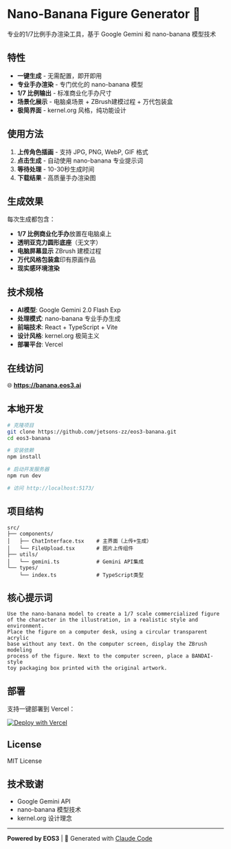 # Nano-Banana Figure Generator 🍌

专业的1/7比例手办渲染工具，基于 Google Gemini 和 nano-banana 模型技术

## 特性

- **一键生成** - 无需配置，即开即用
- **专业手办渲染** - 专门优化的 nano-banana 模型
- **1/7 比例输出** - 标准商业化手办尺寸
- **场景化展示** - 电脑桌场景 + ZBrush建模过程 + 万代包装盒
- **极简界面** - kernel.org 风格，纯功能设计

## 使用方法

1. **上传角色插画** - 支持 JPG, PNG, WebP, GIF 格式
2. **点击生成** - 自动使用 nano-banana 专业提示词
3. **等待处理** - 10-30秒生成时间
4. **下载结果** - 高质量手办渲染图

## 生成效果

每次生成都包含：
- **1/7 比例商业化手办**放置在电脑桌上
- **透明亚克力圆形底座**（无文字）
- **电脑屏幕显示** ZBrush 建模过程
- **万代风格包装盒**印有原画作品
- **现实感环境渲染**

## 技术规格

- **AI模型**: Google Gemini 2.0 Flash Exp
- **处理模式**: nano-banana 专业手办生成
- **前端技术**: React + TypeScript + Vite
- **设计风格**: kernel.org 极简主义
- **部署平台**: Vercel

## 在线访问

🌐 **https://banana.eos3.ai**

## 本地开发

```bash
# 克隆项目
git clone https://github.com/jetsons-zz/eos3-banana.git
cd eos3-banana

# 安装依赖
npm install

# 启动开发服务器
npm run dev

# 访问 http://localhost:5173/
```

## 项目结构

```
src/
├── components/
│   ├── ChatInterface.tsx    # 主界面（上传+生成）
│   └── FileUpload.tsx       # 图片上传组件
├── utils/
│   └── gemini.ts            # Gemini API集成
└── types/
    └── index.ts             # TypeScript类型
```

## 核心提示词

```
Use the nano-banana model to create a 1/7 scale commercialized figure 
of the character in the illustration, in a realistic style and environment. 
Place the figure on a computer desk, using a circular transparent acrylic 
base without any text. On the computer screen, display the ZBrush modeling 
process of the figure. Next to the computer screen, place a BANDAI-style 
toy packaging box printed with the original artwork.
```

## 部署

支持一键部署到 Vercel：

[![Deploy with Vercel](https://vercel.com/button)](https://vercel.com/new/clone?repository-url=https://github.com/jetsons-zz/eos3-banana)

## License

MIT License

## 技术致谢

- Google Gemini API
- nano-banana 模型技术
- kernel.org 设计理念

---

**Powered by EOS3** | 🤖 Generated with [Claude Code](https://claude.ai/code)